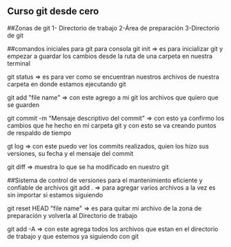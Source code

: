 ## Curso git desde cero

##Zonas de git
1- Directorio de trabajo
2-Área de preparación
3-Directorio de git

##comandos iniciales para git para consola
git init => es para inicializar git y empezar a guardar los cambios desde la ruta de una carpeta
en nuestra terminal

git status => es para ver como se encuentran nuestros archivos de nuestra carpeta en donde estamos ejecutando git

git add "file name" => con este agrego a mi git los archivos que quiero que se guarden

git commit -m "Mensaje descriptivo del commit"  => con esto ya confirmo los cambios que he hecho en mi carpeta git y con esto se va creando puntos de respaldo de tiempo

gt log => con este puedo ver los commits realizados, quien los hizo sus versiones, su fecha y el mensaje del commit

git diff => muestra lo que se ha modificado en nuestro git

##Sistema de control de versiones para el mantenimiento eficiente y confiable de archivos
git add .  => para agregar varios archivos a la vez es sin importar si estamos siguiendo

git reset HEAD "file name" => es para quitar mi archivo de la zona de preparación y volverla al Directorio   de trabajo

git add -A => con este agrega todos los archivos que estan en el directorio de trabajo y que estemos ya siguiendo con git
